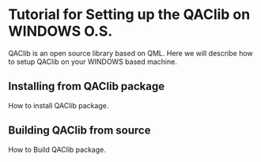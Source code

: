 # Tutorial for Setting up the QAClib on WINDOWS O.S.

QAClib is an open source library based on QML. Here we will describe how to setup QAClib on your WINDOWS based machine.

## Installing from QAClib package
How to install QAClib package.

## Building QAClib from source
How to Build QAClib package.
